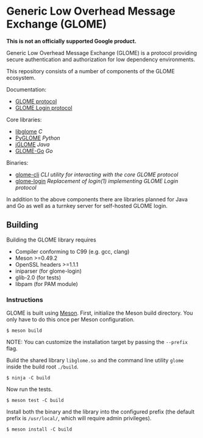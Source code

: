 # Generic Low Overhead Message Exchange (GLOME)

**This is not an officially supported Google product.**

Generic Low Overhead Message Exchange (GLOME) is a protocol providing secure
authentication and authorization for low dependency environments.

This repository consists of a number of components of the GLOME ecosystem.

Documentation:

 - [GLOME protocol](docs/protocol.md)
 - [GLOME Login protocol](docs/glome-login.md)

Core libraries:

 - [libglome](glome.h) *C*
 - [PyGLOME](python) *Python*
 - [jGLOME](java) *Java*
 - [GLOME-Go](go/glome) *Go*

Binaries:

 - [glome-cli](cli) *CLI utility for interacting with the core GLOME protocol*
 - [glome-login](login) *Replacement of login(1) implementing GLOME Login protocol*

In addition to the above components there are libraries planned for Java
and Go as well as a turnkey server for self-hosted GLOME login.

## Building

Building the GLOME library requires

 - Compiler conforming to C99 (e.g. gcc, clang)
 - Meson >=0.49.2
 - OpenSSL headers >=1.1.1
 - iniparser (for glome-login)
 - glib-2.0 (for tests)
 - libpam (for PAM module)

### Instructions

GLOME is built using [Meson](https://mesonbuild.com/). First, initialize the
Meson build directory. You only have to do this once per Meson configuration.

```shell
$ meson build
```

NOTE: You can customize the installation target by passing the `--prefix` flag.

Build the shared library `libglome.so` and the command line utility `glome`
inside the build root `./build`.

```shell
$ ninja -C build
```

Now run the tests.

```shell
$ meson test -C build
```

Install both the binary and the library into the configured prefix (the default
prefix is `/usr/local/`, which will require admin privileges).

```shell
$ meson install -C build
```

